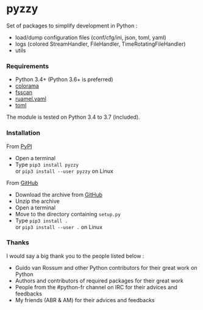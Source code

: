 # pyzzy

Set of packages to simplify development in Python :
- load/dump configuration files (conf/cfg/ini, json, toml, yaml)
- logs (colored StreamHandler, FileHandler, TimeRotatingFileHandler)
- utils 

### Requirements

- Python 3.4+ (Python 3.6+ is preferred)
- [colorama](https://github.com/tartley/colorama)
- [fsscan](https://github.com/krakozaure/fsscan)
- [ruamel.yaml](https://bitbucket.org/ruamel/yaml)
- [toml](https://github.com/uiri/toml)

The module is tested on Python 3.4 to 3.7 (included).

### Installation

From [PyPI](https://pypi.org/)

- Open a terminal
- Type `pip3 install pyzzy` 
  <br>or `pip3 install --user pyzzy` on Linux

From [GitHub](https://github.com)

- Download the archive from [GitHub](https://github.com/krakozaure/pyzzy)
- Unzip the archive
- Open a terminal
- Move to the directory containing `setup.py`
- Type `pip3 install .`
  <br>or `pip3 install --user .` on Linux


### Thanks

I would say a big thank you to the people listed below :

- Guido van Rossum and other Python contributors for their great work on Python
- Authors and contributors of required packages for their great work
- People from the #python-fr channel on IRC for their advices and feedbacks
- My friends (ABR & AM) for their advices and feedbacks
